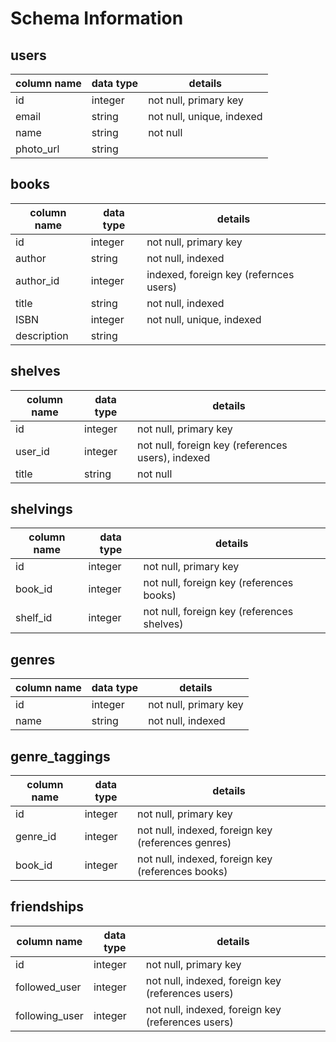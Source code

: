 # Schema Information

## users
column name | data type | details
------------|-----------|-----------------------
id          | integer   | not null, primary key
email       | string    | not null, unique, indexed
name        | string    | not null
photo_url   | string    |

## books
column name | data type | details
------------|-----------|-----------------------
id          | integer   | not null, primary key
author      | string    | not null, indexed
author_id   | integer   | indexed, foreign key (refernces users)
title       | string    | not null, indexed
ISBN        | integer   | not null, unique, indexed
description | string    |

## shelves
column name | data type | details
------------|-----------|-----------------------
id          | integer   | not null, primary key
user_id     | integer   | not null, foreign key (references users), indexed
title       | string    | not null

## shelvings
column name | data type | details
------------|-----------|-----------------------
id          | integer   | not null, primary key
book_id     | integer   | not null, foreign key (references books)
shelf_id    | integer   | not null, foreign key (references shelves)

## genres
column name | data type | details
------------|-----------|-----------------------
id          | integer   | not null, primary key
name        | string    | not null, indexed

## genre_taggings
column name     | data type | details
----------------|-----------|-----------------------
id              | integer   | not null, primary key
genre_id        | integer   | not null, indexed, foreign key (references genres)
book_id         | integer   | not null, indexed, foreign key (references books)

## friendships
column name     | data type | details
----------------|-----------|-----------------------
id              | integer   | not null, primary key
followed_user   | integer   | not null, indexed, foreign key (references users)
following_user  | integer   | not null, indexed, foreign key (references users)
